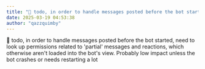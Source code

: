 ```yaml
---
title: "💭 todo, in order to handle messages posted before the bot started, need to look..."
date: 2025-03-19 04:53:38
author: "qazzquimby"
---
```


💭 todo, in order to handle messages posted before the bot started, need to look up permissions related to 'partial' messages and reactions, which otherwise aren't loaded into the bot's view. Probably low impact unless the bot crashes or needs restarting a lot